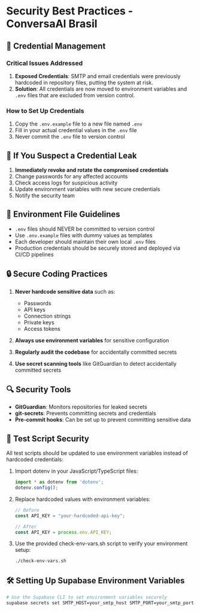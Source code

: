 # Security Best Practices - ConversaAI Brasil

## 🔐 Credential Management

### Critical Issues Addressed
1. **Exposed Credentials**: SMTP and email credentials were previously hardcoded in repository files, putting the system at risk.
2. **Solution**: All credentials are now moved to environment variables and `.env` files that are excluded from version control.

### How to Set Up Credentials
1. Copy the `.env.example` file to a new file named `.env`
2. Fill in your actual credential values in the `.env` file
3. Never commit the `.env` file to version control

## 🚨 If You Suspect a Credential Leak

1. **Immediately revoke and rotate the compromised credentials**
2. Change passwords for any affected accounts
3. Check access logs for suspicious activity
4. Update environment variables with new secure credentials
5. Notify the security team

## 📝 Environment File Guidelines

- `.env` files should NEVER be committed to version control
- Use `.env.example` files with dummy values as templates
- Each developer should maintain their own local `.env` files
- Production credentials should be securely stored and deployed via CI/CD pipelines

## 🔒 Secure Coding Practices

1. **Never hardcode sensitive data** such as:
   - Passwords
   - API keys
   - Connection strings
   - Private keys
   - Access tokens

2. **Always use environment variables** for sensitive configuration

3. **Regularly audit the codebase** for accidentally committed secrets

4. **Use secret scanning tools** like GitGuardian to detect accidentally committed secrets

## 🔍 Security Tools

- **GitGuardian**: Monitors repositories for leaked secrets
- **git-secrets**: Prevents committing secrets and credentials
- **Pre-commit hooks**: Can be set up to prevent committing sensitive data

## 📝 Test Script Security

All test scripts should be updated to use environment variables instead of hardcoded credentials:

1. Import dotenv in your JavaScript/TypeScript files:
   ```javascript
   import * as dotenv from 'dotenv';
   dotenv.config();
   ```

2. Replace hardcoded values with environment variables:
   ```javascript
   // Before
   const API_KEY = "your-hardcoded-api-key";
   
   // After
   const API_KEY = process.env.API_KEY;
   ```

3. Use the provided check-env-vars.sh script to verify your environment setup:
   ```bash
   ./check-env-vars.sh
   ```

## 🛠️ Setting Up Supabase Environment Variables

```bash
# Use the Supabase CLI to set environment variables securely
supabase secrets set SMTP_HOST=your_smtp_host SMTP_PORT=your_smtp_port SMTP_USERNAME=your_username SMTP_PASSWORD=your_password SITE_URL=your_site_url --project-ref your_project_ref
```
